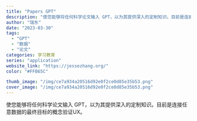 ```yaml
---
title: "Papers GPT"
description: "使您能够将任何科学论文输入 GPT，以为其提供深入的定制知识。目前是连接任意数据的最终目标的概念验证UX。"
author: "瑞东"
date: "2023-03-30"
tags:
  - "GPT"
  - "数据"
  - "论文"
categories: 学习教育
series: "application"
website_link: "https://jessezhang.org/"
color: "#FFB65C"

thumb_image: "/img/ce7a934a20516d92e0f2ce0d85e35b53.png"
cover_image: "/img/ce7a934a20516d92e0f2ce0d85e35b53.png"
---
```


使您能够将任何科学论文输入 GPT，以为其提供深入的定制知识。目前是连接任意数据的最终目标的概念验证UX。